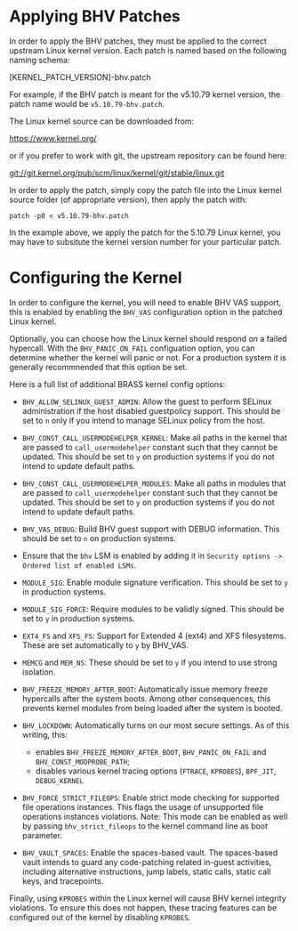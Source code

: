 Applying BHV Patches
====================

In order to apply the BHV patches, they must be applied to the correct upstream Linux kernel
version.  Each patch is named based on the following naming schema:

[KERNEL_PATCH_VERSION]-bhv.patch

For example, if the BHV patch is meant for the v5.10.79 kernel version, the patch name would
be `v5.10.79-bhv.patch`.

The Linux kernel source can be downloaded from:

<https://www.kernel.org/>

or if you prefer to work with git, the upstream repository can be found here:

<git://git.kernel.org/pub/scm/linux/kernel/git/stable/linux.git>

In order to apply the patch, simply copy the patch file into the Linux kernel source folder
(of appropriate version), then apply the patch with:

`patch -p0 < v5.10.79-bhv.patch`

In the example above, we apply the patch for the 5.10.79 Linux kernel, you may have to
subsitute the kernel version number for your particular patch.

Configuring the Kernel
======================

In order to configure the kernel, you will need to enable BHV VAS support, this is enabled
by enabling the `BHV_VAS` configuration option in the patched Linux kernel.

Optionally, you can choose how the Linux kernel should respond on a failed hypercall.  With
the `BHV_PANIC_ON_FAIL` configuation option, you can determine whether the kernel will panic
or not.  For a production system it is generally recommnended that this option be set.

Here is a full list of additional BRASS kernel config options:

- `BHV_ALLOW_SELINUX_GUEST_ADMIN`: Allow the guest to perform SELinux administration if the host disabled guestpolicy support.  This should be set to `n` only if you intend to manage SELinux policy from the host.

- `BHV_CONST_CALL_USERMODEHELPER_KERNEL`: Make all paths in the kernel that are passed to `call_usermodehelper` constant such that they cannot be updated. This should be set to `y` on production systems if you do not intend to update default paths.

- `BHV_CONST_CALL_USERMODEHELPER_MODULES`: Make all paths in modules that are passed to `call_usermodehelper` constant such that they cannot be updated. This should be set to `y` on production systems if you do not intend to update default paths.

- `BHV_VAS_DEBUG`: Build BHV guest support with DEBUG information. This should be set to `n` on production systems.

- Ensure that the `bhv` LSM is enabled by adding it in `Security options -> Ordered list of enabled LSMs`.

- `MODULE_SIG`: Enable module signature verification. This should be set to `y` in production systems.

- `MODULE_SIG_FORCE`: Require modules to be validly signed. This should be set to `y` in production systems.

- `EXT4_FS` and `XFS_FS`: Support for Extended 4 (ext4) and XFS filesystems. These are set automatically to `y` by BHV_VAS.

- `MEMCG` and `MEM_NS`: These should be set to `y` if you intend to use strong isolation.

- `BHV_FREEZE_MEMORY_AFTER_BOOT`: Automatically issue memory freeze hypercalls after the system boots. Among other consequences, this prevents kernel modules from being loaded after the system is booted.

- `BHV_LOCKDOWN`: Automatically turns on our most secure settings. As of this writing, this:
    - enables `BHV_FREEZE_MEMORY_AFTER_BOOT`, `BHV_PANIC_ON_FAIL` and `BHV_CONST_MODPROBE_PATH`;
    - disables various kernel tracing options (`FTRACE`, `KPROBES`), `BPF_JIT`, `DEBUG_KERNEL`

- `BHV_FORCE_STRICT_FILEOPS`: Enable strict mode checking for supported file operations instances. This flags the usage of unsupported file operations instances violations. Note: This mode can be enabled as well by passing `bhv_strict_fileops` to the kernel command line as boot parameter.

- `BHV_VAULT_SPACES`: Enable the spaces-based vault. The spaces-based vault intends to guard any code-patching related in-guest activities, including alternative instructions, jump labels, static calls, static call keys, and tracepoints.

Finally, using `KPROBES` within the Linux kernel will cause BHV kernel integrity violations. To ensure this does not happen, these tracing features can be configured out of the kernel by disabling `KPROBES`.